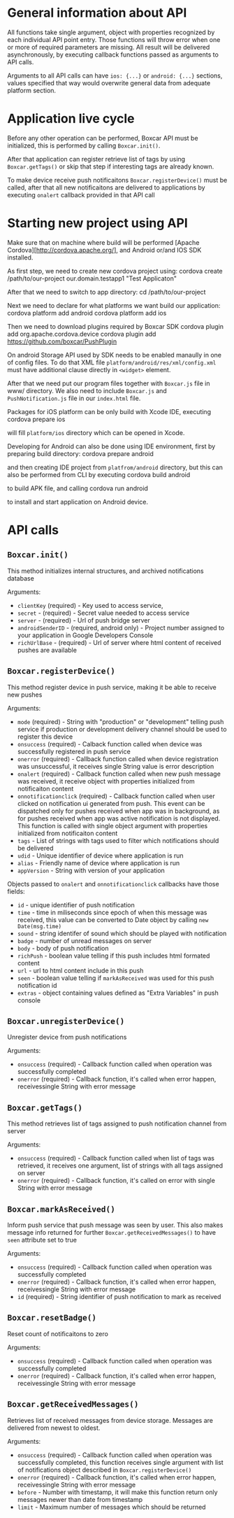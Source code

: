 <link href="http://kevinburke.bitbucket.org/markdowncss/markdown.css" rel="stylesheet"></link>

# General information about API

All functions take single argument, object with properties recognized by
each individual API point entry. Those functions will throw error when
one or more of required parameters are missing. All result will be delivered
asynchronously, by executing callback functions passed as arguments to API calls.

Arguments to all API calls can have `ios: {...}` or `android: {...}` sections, values
specified that way would overwrite general data from adequate platform section.

# Application live cycle

Before any other operation can be performed, Boxcar API must be
initialized, this is performed by calling `Boxcar.init()`.

After that application can register retrieve list of tags by using `Boxcar.getTags()`
or skip that step if interesting tags are already known.

To make device receive push notificaitons `Boxcar.registerDevice()` must be called, after
that all new notificaitons are delivered to applications by executing `onalert` callback
provided in that API call

# Starting new project using API

Make sure that on machine where build will be performed [Apache Cordova][http://cordova.apache.org/], and
Android or/and IOS SDK installed.

As first step, we need to create new cordova project using:
    cordova create /path/to/our-project our.domain.testapp1 "Test Applicaton"

After that we need to switch to app directory:
    cd /path/to/our-project

Next we need to declare for what platforms we want build our application:
    cordova platform add android
    cordova platform add ios

Then we need to download plugins required by Boxcar SDK
    cordova plugin add org.apache.cordova.device
    cordova plugin add https://github.com/boxcar/PushPlugin

On android Storage API used by SDK needs to be enabled manaully in one of config files.
To do that XML file `platform/android/res/xml/config.xml` must have additional clause
    <plugin name="Storage" value="org.apache.cordova.Storage" />
directly in `<widget>` element.

After that we need put our program files together with `Boxcar.js` file in www/ directory.
We also need to include `Boxcar.js` and `PushNotification.js` file in our `index.html` file.
    <script type="text/javascript" charset="utf-8" src="PushNotification.js"></script>
    <script type="text/javascript" charset="utf-8" src="Boxcar.js"></script>

Packages for iOS platform can be only build with Xcode IDE, executing
    cordova prepare ios

will fill `platform/ios` directory which can be opened in Xcode.

Developing for Android can also be done using IDE environment, first by preparing build directory:
     cordova prepare android

and then creating IDE project from `platfrom/android` directory, but this can also be performed from
CLI by executing
    cordova build android

to build APK file, and calling
    cordova run android

to install and start application on Android device.

# API calls

## `Boxcar.init()`

This method initializes internal structures, and archived notifications database

Arguments:

* `clientKey` (required) - Key used to access service,
* `secret` - (required) - Secret value needed to access service
* `server` - (required) - Url of push bridge server
* `androidSenderID` - (required, android only) - Project number
  assigned to your application in Google Developers Console
* `richUrlBase` - (required) - Url of server where html content of received pushes are available

## `Boxcar.registerDevice()`

This method register device in push service, making it be able to receive new pushes

Arguments:

* `mode` (required) - String with "production" or "development" telling push service if
production or development delivery channel should be used to register this device
* `onsuccess` (required) - Calback function called when device was successfully registered
in push service
* `onerror` (required) - Callback function called when device registration was unsuccessful,
it receives single String value is error description
* `onalert` (required) - Callback function called when new push message was received, it receive object
with properties initialized from notificaiton content
* `onnotificationclick` (required) - Callback function called when user clicked on notification ui
generated from push. This event can be dispatched only for pushes received when app was in background,
as for pushes received when app was active notification is not displayed. This function is called with
single object argument with properties initialized from notificaiton content
* `tags` - List of strings with tags used to filter which notifications should be delivered
* `udid` - Unique identifier of device where application is run
* `alias` - Friendly name of device where application is run
* `appVersion` - String with version of your application

Objects passed to `onalert` and `onnotificationclick` callbacks have those fields:

* `id` - unique identifier of push notification
* `time` - time in miliseconds since epoch of when this message was received, this value can be
converted to Date object by calling `new Date(msg.time)`
* `sound` - string identifer of sound which should be played with notification
* `badge` - number of unread messages on server
* `body` - body of push notification
* `richPush` - boolean value telling if this push includes html formated content
* `url` - url to html content include in this push
* `seen` - boolean value telling if `markAsReceived` was used for this push notification id
* `extras` - object containing values defined as "Extra Variables" in push console

## `Boxcar.unregisterDevice()`

Unregister device from push notifications

Arguments:

* `onsuccess` (required) - Callback function called when operation was successfully completed
* `onerror` (required) - Callback function, it's called when error happen, receivessingle String with error message

## `Boxcar.getTags()`

This method retrieves list of tags assigned to push notification channel from server

Arguments:

* `onsuccess` (required) - Callback function called when list of tags was retrieved, it receives
one argument, list of strings with all tags assigned on server
* `onerror` (required) - Callback function, it's called on error with single String with error message

## `Boxcar.markAsReceived()`

Inform push service that push message was seen by user. This also makes message info returned
for further `Boxcar.getReceivedMessages()` to have `seen` attribute set to true

Arguments:

* `onsuccess` (required) - Callback function called when operation was successfully completed
* `onerror` (required) - Callback function, it's called when error happen, receivessingle String with error message
* `id` (required) - String identifier of push notification to mark as received

## `Boxcar.resetBadge()`

Reset count of notificaitons to zero

Arguments:

* `onsuccess` (required) - Callback function called when operation was successfully completed
* `onerror` (required) - Callback function, it's called when error happen, receivessingle String with error message

## `Boxcar.getReceivedMessages()`

Retrieves list of received messages from device storage. Messages are delivered from newest to oldest.

Arguments:

* `onsuccess` (required) - Callback function called when operation was successfully completed, this function receives
single argument with list of notifications object described in `Boxcar.registerDevice()`
* `onerror` (required) - Callback function, it's called when error happen, receivessingle String with error message
* `before` - Number with timestamp, it will make this function return only messages newer than date from timestamp
* `limit` - Maximum number of messages which should be returned
